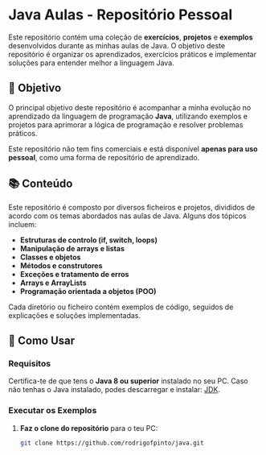 # Java Aulas - Repositório Pessoal

Este repositório contém uma coleção de **exercícios**, **projetos** e **exemplos** desenvolvidos durante as minhas aulas de Java. O objetivo deste repositório é organizar os aprendizados, exercícios práticos e implementar soluções para entender melhor a linguagem Java.

## 🚀 Objetivo

O principal objetivo deste repositório é acompanhar a minha evolução no aprendizado da linguagem de programação **Java**, utilizando exemplos e projetos para aprimorar a lógica de programação e resolver problemas práticos.

Este repositório não tem fins comerciais e está disponível **apenas para uso pessoal**, como uma forma de repositório de aprendizado.

## 📚 Conteúdo

Este repositório é composto por diversos ficheiros e projetos, divididos de acordo com os temas abordados nas aulas de Java. Alguns dos tópicos incluem:

- **Estruturas de controlo (if, switch, loops)**
- **Manipulação de arrays e listas**
- **Classes e objetos**
- **Métodos e construtores**
- **Exceções e tratamento de erros**
- **Arrays e ArrayLists**
- **Programação orientada a objetos (POO)**

Cada diretório ou ficheiro contém exemplos de código, seguidos de explicações e soluções implementadas.

## 🔧 Como Usar

### Requisitos

Certifica-te de que tens o **Java 8 ou superior** instalado no seu PC. Caso não tenhas o Java instalado, podes descarregar e instalar:
[JDK](https://www.oracle.com/java/technologies/javase-jdk11-downloads.html).

### Executar os Exemplos

1. **Faz o clone do repositório** para o teu PC:

   ```bash
   git clone https://github.com/rodrigofpinto/java.git
